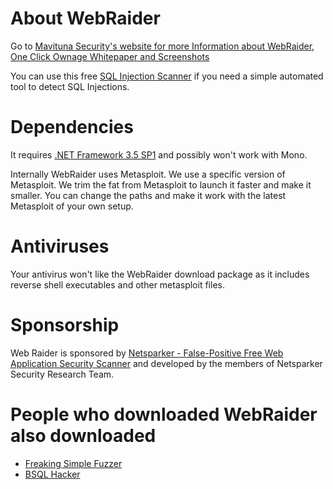 # About WebRaider #
Go to [Mavituna Security's website for more Information about WebRaider, One Click Ownage Whitepaper and Screenshots](http://www.mavitunasecurity.com/blog/webraider/)

You can use this free [SQL Injection Scanner](http://www.mavitunasecurity.com/communityedition/) if you need a simple automated tool to detect SQL Injections.


# Dependencies #
It requires [.NET Framework 3.5 SP1](http://www.microsoft.com/downloads/details.aspx?FamilyID=AB99342F-5D1A-413D-8319-81DA479AB0D7) and possibly won't work with Mono.

Internally WebRaider uses Metasploit. We use a specific version of Metasploit. We trim the fat from Metasploit to launch it faster and make it smaller. You can change the paths and make it work with the latest Metasploit of your own setup.


# Antiviruses #
Your antivirus won't like the WebRaider download package as it includes reverse shell executables and other metasploit files.

# Sponsorship #
Web Raider is sponsored by [Netsparker - False-Positive Free Web Application Security Scanner](http://www.mavitunasecurity.com/netsparker/) and developed by the members of Netsparker Security Research Team.

# People who downloaded WebRaider also downloaded #

  * [Freaking Simple Fuzzer](http://code.google.com/p/fm-fsf/)
  * [BSQL Hacker](http://code.google.com/p/bsqlhacker/)